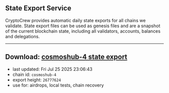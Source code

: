 ## State Export Service
CryptoCrew provides automatic daily state exports for all chains we validate. State export files can be used as genesis files and are a snapshot of the current blockchain state, including all validators, accounts, balances and delegations.

---
**Download: [cosmoshub-4 state export](https://dl-eu2.ccvalidators.com/SERVICE/cosmoshub/cosmoshub-4_export_26777624.json)**
---

- last updated: Fri Jul 25 2025 23:06:43
- chain id: `cosmoshub-4`
- export height: `26777624`
- use for: airdrops, local tests, chain recovery
